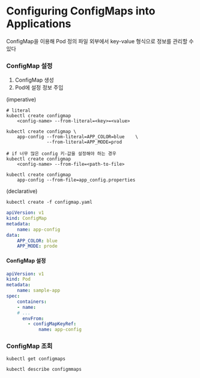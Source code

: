 # Configuring ConfigMaps into Applications

ConfigMap을 이용해 Pod 정의 파일 외부에서 key-value 형식으로 정보를 관리할 수 있다

### ConfigMap 설정

1. ConfigMap 생성
2. Pod에 설정 정보 주입

(imperative)

```shell
# literal
kubectl create configmap
    <config-name> --from-literal=<key>=<value>

kubectl create configmap \
    app-config --from-literal=APP_COLOR=blue    \
               --from-literal=APP_MODE=prod

# if 너무 많은 config 키-값을 설정해야 하는 경우
kubectl create configmap
    <config-name> --from-file=<path-to-file>

kubectl create configmap
    app-config --from-file=app_config.properties
```

(declarative)

```shell
kubectl create -f configmap.yaml
```

```yaml
apiVersion: v1
kind: ConfigMap
metadata:
    name: app-config
data:
    APP_COLOR: blue
    APP_MODE: prode
```

#### ConfigMap 설정
```yaml
apiVersion: v1
kind: Pod
metadata:
    name: sample-app
spec:
    containers: 
    - name: 
    # ...
      envFrom:
        - configMapKeyRef: 
            name: app-config
```

### ConfigMap 조회

```shell
kubectl get configmaps

kubectl describe configmmaps
```